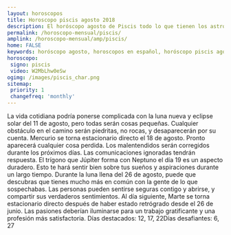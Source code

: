 ```yaml
---
layout: horoscopos
title: Horoscopo piscis agosto 2018 
description: El horóscopo agosto de Piscis todo lo que tienen los astros preparados para este mes, amor, trabajo, familia. Todo sobre astrologia, tarot, predicciones. Horoscopo gratis en español, predicciones y astrología.
permalink: /horoscopo-mensual/piscis/
amplink: /horoscopo-mensual/amp/piscis/
home: FALSE
keywords: horóscopo agosto, horoscopos en español, horóscopo piscis agosto , horóscopo esperanza gracia, horoscop, horóscopos gratis, horoscopo piscis, Tarot, Astrologia, Zodíaco, piscis, horoscopo gratis, horoscopo del mes 
horoscopo:
 signo: piscis
 video: W2MbLhw0eSw
ogimg: /images/piscis_char.png
sitemap:
 priority: 1
 changefreq: 'monthly'
---
```



La vida cotidiana podría ponerse complicada con la luna nueva y eclipse solar del 11 de agosto, pero todas serán cosas pequeñas. Cualquier obstáculo en el camino serán piedritas, no rocas, y desaparecerán por su cuenta. Mercurio se torna estacionario directo el 18 de agosto. Pronto aparecerá cualquier cosa perdida. Los malentendidos serán corregidos durante los próximos días. Las comunicaciones ignoradas tendrán respuesta. El trígono que Júpiter forma con Neptuno el día 19 es un aspecto duradero. Esto te hará sentir bien sobre tus sueños y aspiraciones durante un largo tiempo. Durante la luna llena del 26 de agosto, puede que descubras que tienes mucho más en común con la gente de lo que sospechabas. Las personas pueden sentirse seguras contigo y abrirse, y compartir sus verdaderos sentimientos. Al día siguiente, Marte se torna estacionario directo después de haber estado retrógrado desde el 26 de junio. Las pasiones deberían iluminarse para un trabajo gratificante y una profesión más satisfactoria. Días destacados: 12, 17, 22Días desafiantes: 6, 27 </div>
